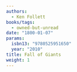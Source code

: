 ```yaml
---
authors:
  - Ken Follett
books/tags:
  - owned-but-unread
date: "1800-01-07"
params:
  isbn13: "9780525951650"
  year: "2010"
title: Fall of Giants
weight: 1
---
```


<!--more-->
